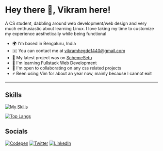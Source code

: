 # Hey there 👋, Vikram here!

A CS student, dabbling around web development/web design and very much enthusiastic about learning Linux. I love taking my time to customize my experience aesthetically while being functional

* 🌍  I'm based in Bengaluru, India
* ✉️  You can contact me at [vikramhegde1440@gmail.com](mailto:vikramhegde1440@gmail.com)
* 🚀  My latest project was on [SchemeSetu](https://schemesetu.vercel.app)
* 🧠  I'm learning Fullstack Web Development
* 🤝  I'm open to collaborating on any css related projects
* ⚡  Been using Vim for about an year now, mainly because I cannot exit
---

## Skills

[![My Skills](https://skillicons.dev/icons?i=html,css,sass,tailwind,js,react,svelte,figma,vim&theme=dark)](https://skillicons.dev)

[![Top Langs](https://github-readme-stats.vercel.app/api/top-langs/?username=Vikram-Hegde&layout=compact&theme=github_dark)]()

## Socials

[![Codepen](https://img.shields.io/badge/codepen-white?&style=for-the-badge&logo=codepen&logoColor=black)](https://codepen.io/vikramcodes) [![Twitter](https://img.shields.io/badge/-twitter-white?style=for-the-badge&logo=twitter)](https://twitter.com/_vikramhegde_) [![LinkedIn](https://img.shields.io/badge/-linkedin-white?style=for-the-badge&logo=linkedin&logoColor=blue)](https://www.linkedin.com/in/vikramcodes/)



<!--
**Vikram-Hegde/Vikram-Hegde** is a ✨ _special_ ✨ repository because its `README.md` (this file) appears on your GitHub profile.

Here are some ideas to get you started:

- 🔭 I’m currently working on ...
- 🌱 I’m currently learning ...
- 👯 I’m looking to collaborate on ...
- 🤔 I’m looking for help with ...
- 💬 Ask me about ...
- 📫 How to reach me: ...
- 😄 Pronouns: ...
- ⚡ Fun fact: ...
-->
